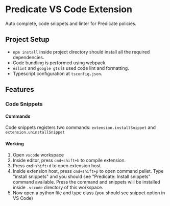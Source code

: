 # Predicate VS Code Extension

Auto complete, code snippets and linter for Predicate policies.


## Project Setup

- `npm install` inside project directory should install all the required dependencies.
- Code bundling is performed using webpack.
- `eslint` and `google gts` is used code lint and formatting.
- Typescript configuration at `tsconfig.json`.

## Features

### Code Snippets

#### Commands

Code snippets registers two commands: `extension.installSnippet` and `extension.uninstallSnippet`

#### Working

1. Open `vscode` workspace
2. Inside editor, press `cmd+shift+b` to compile extension.
3. Press `cmd+shift+d` to open extension host.
4. Inside extension host, press `cmd+shift+p` to open command pellet. Type "install snippets" and you should see "Predicate: Install snippets" command available. Press the command and snippets will be installed inside `.vscode` directory of this workspace.
5. Now open a python file and type class (you should see snippet option in VS Code)

